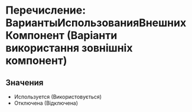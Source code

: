 ﻿# Перечисление: ВариантыИспользованияВнешнихКомпонент (Варіанти використання зовнішніх компонент)

## Значения

- Используется (Використовується)
- Отключена (Відключена)

